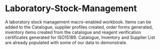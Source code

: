 # Laboratory-Stock-Management
A laboratory stock management macro-enabled workbook.  Items can be added to the Catalogue, supplier profiles created, order forms generated, inventory items created from the catalogue and reagent verification certificates generated for ISO15189.
Catalogue, Inventory and Supplier List are already populated with some of our data to demonstrate.
